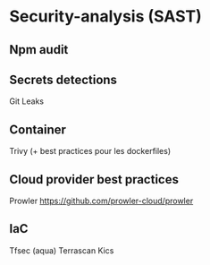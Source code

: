 # Security-analysis (SAST)

## Npm audit

## Secrets detections
Git Leaks

## Container
Trivy (+ best practices pour les dockerfiles)



## Cloud provider best practices
Prowler
https://github.com/prowler-cloud/prowler


## IaC
Tfsec (aqua)
Terrascan
Kics
